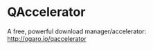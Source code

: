 QAccelerator
============

A free, powerful download manager/accelerator: http://ogaro.io/qaccelerator
